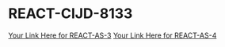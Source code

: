 # REACT-CIJD-8133
[Your Link Here for REACT-AS-3](http://localhost:58199/)
[Your Link Here for REACT-AS-4]( http://localhost:1234/)
